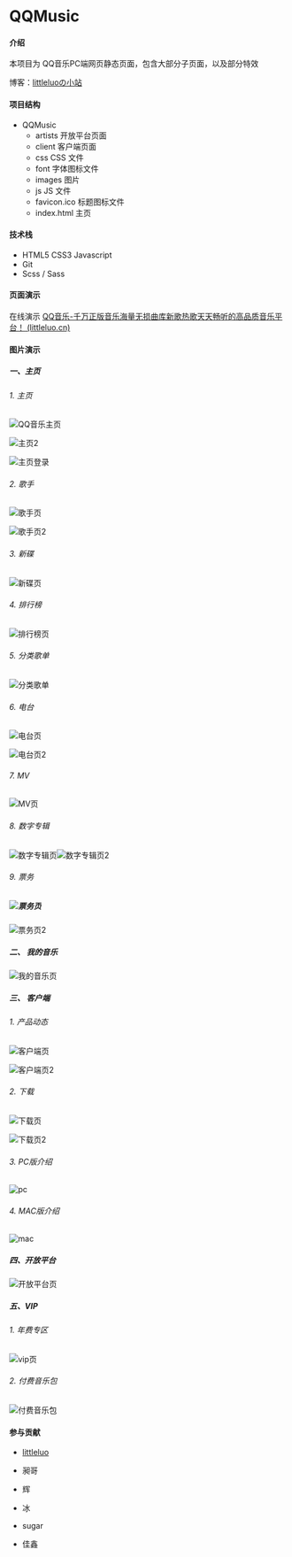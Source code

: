 # QQMusic

#### 介绍
本项目为 QQ音乐PC端网页静态页面，包含大部分子页面，以及部分特效

博客：[littleluoの小站](https://littleluo.cn)

#### 项目结构
- QQMusic
  - artists           开放平台页面
  - client             客户端页面
  - css                 CSS 文件
  - font               字体图标文件
  - images          图片
  - js                    JS 文件
  - favicon.ico    标题图标文件
  - index.html    主页

#### 技术栈

- HTML5  CSS3  Javascript
- Git
- Scss / Sass

#### 页面演示

在线演示 [QQ音乐-千万正版音乐海量无损曲库新歌热歌天天畅听的高品质音乐平台！ (littleluo.cn)](https://littleluo.cn/QQMusic/)

#### 图片演示

##### 一、主页

###### 1. 主页

![QQ音乐主页](https://littleluo-1251766395.cos.ap-nanjing.myqcloud.com/typora/202112162219353.png)

![主页2](https://littleluo-1251766395.cos.ap-nanjing.myqcloud.com/typora/202112162219381.png)

![主页登录](https://littleluo-1251766395.cos.ap-nanjing.myqcloud.com/typora/202112162219502.png)

###### 2. 歌手

![歌手页](https://littleluo-1251766395.cos.ap-nanjing.myqcloud.com/typora/202112162219416.png)

![歌手页2](https://littleluo-1251766395.cos.ap-nanjing.myqcloud.com/typora/202112162219435.png)

###### 3. 新碟

![新碟页](https://littleluo-1251766395.cos.ap-nanjing.myqcloud.com/typora/202112162219067.png)

###### 4. 排行榜

![排行榜页](https://littleluo-1251766395.cos.ap-nanjing.myqcloud.com/typora/202112162219857.png)

###### 5. 分类歌单

![分类歌单](https://littleluo-1251766395.cos.ap-nanjing.myqcloud.com/typora/202112162219373.png)

###### 6. 电台

![电台页](https://littleluo-1251766395.cos.ap-nanjing.myqcloud.com/typora/202112162219295.png)

![电台页2](https://littleluo-1251766395.cos.ap-nanjing.myqcloud.com/typora/202112162219307.png)

###### 7. MV

![MV页](https://littleluo-1251766395.cos.ap-nanjing.myqcloud.com/typora/202112162219847.png)

###### 8. 数字专辑

![数字专辑页](https://littleluo-1251766395.cos.ap-nanjing.myqcloud.com/typora/202112162219244.png)![数字专辑页2](https://littleluo-1251766395.cos.ap-nanjing.myqcloud.com/typora/202112162219989.png)

###### 9. 票务

##### ![票务页](https://littleluo-1251766395.cos.ap-nanjing.myqcloud.com/typora/202112162219953.png)

![票务页2](https://littleluo-1251766395.cos.ap-nanjing.myqcloud.com/typora/202112162219424.png)

##### 二、 我的音乐

![我的音乐页](https://littleluo-1251766395.cos.ap-nanjing.myqcloud.com/typora/202112162219122.png)

##### 三、 客户端

###### 1. 产品动态

![客户端页](https://littleluo-1251766395.cos.ap-nanjing.myqcloud.com/typora/202112162219470.png)

![客户端页2](https://littleluo-1251766395.cos.ap-nanjing.myqcloud.com/typora/202112162220840.png)

###### 2. 下载

![下载页](https://littleluo-1251766395.cos.ap-nanjing.myqcloud.com/typora/202112162220117.png)

![下载页2](https://littleluo-1251766395.cos.ap-nanjing.myqcloud.com/typora/202112162220290.png)

###### 3. PC版介绍

![pc](https://littleluo-1251766395.cos.ap-nanjing.myqcloud.com/typora/202112162220362.png)

###### 4. MAC版介绍

![mac](https://littleluo-1251766395.cos.ap-nanjing.myqcloud.com/typora/202112162220626.png)

##### 四、开放平台

![开放平台页](https://littleluo-1251766395.cos.ap-nanjing.myqcloud.com/typora/202112162220944.png)

##### 五、VIP

###### 1. 年费专区

![vip页](https://littleluo-1251766395.cos.ap-nanjing.myqcloud.com/typora/202112162220420.png)

###### 2. 付费音乐包

![付费音乐包](https://littleluo-1251766395.cos.ap-nanjing.myqcloud.com/typora/202112162220847.png)



#### 参与贡献

- [littleluo](https://littleluo.cn)

- 昶哥
- 辉
- 冰
- sugar
- 佳鑫
